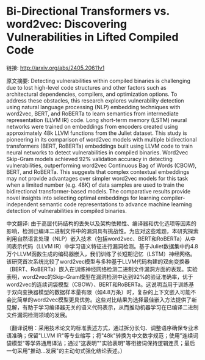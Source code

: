 # Bi-Directional Transformers vs. word2vec: Discovering Vulnerabilities in Lifted Compiled Code

链接: http://arxiv.org/abs/2405.20611v1

原文摘要:
Detecting vulnerabilities within compiled binaries is challenging due to lost
high-level code structures and other factors such as architectural
dependencies, compilers, and optimization options. To address these obstacles,
this research explores vulnerability detection using natural language
processing (NLP) embedding techniques with word2vec, BERT, and RoBERTa to learn
semantics from intermediate representation (LLVM IR) code. Long short-term
memory (LSTM) neural networks were trained on embeddings from encoders created
using approximately 48k LLVM functions from the Juliet dataset. This study is
pioneering in its comparison of word2vec models with multiple bidirectional
transformers (BERT, RoBERTa) embeddings built using LLVM code to train neural
networks to detect vulnerabilities in compiled binaries. Word2vec Skip-Gram
models achieved 92% validation accuracy in detecting vulnerabilities,
outperforming word2vec Continuous Bag of Words (CBOW), BERT, and RoBERTa. This
suggests that complex contextual embeddings may not provide advantages over
simpler word2vec models for this task when a limited number (e.g. 48K) of data
samples are used to train the bidirectional transformer-based models. The
comparative results provide novel insights into selecting optimal embeddings
for learning compiler-independent semantic code representations to advance
machine learning detection of vulnerabilities in compiled binaries.

中文翻译:
由于高层代码结构的丢失以及架构依赖性、编译器和优化选项等因素的影响，检测已编译二进制文件中的漏洞具有挑战性。为应对这些难题，本研究探索利用自然语言处理（NLP）嵌入技术（包括word2vec、BERT和RoBERTa）从中间表示代码（LLVM IR）中学习语义特征进行漏洞检测。基于Juliet数据集中约4.8万个LLVM函数生成的编码器嵌入，我们训练了长短期记忆（LSTM）神经网络。该研究首次系统比较了word2vec模型与多种基于LLVM代码构建的双向变换器（BERT、RoBERTa）嵌入在训练神经网络检测二进制文件漏洞方面的表现。实验表明，word2vec的Skip-Gram模型在漏洞检测中达到92%的验证准确率，优于word2vec的连续词袋模型（CBOW）、BERT和RoBERTa。这说明当用于训练基于双向变换器模型的数据样本量有限（如4.8万条）时，复杂的上下文嵌入可能不会比简单的word2vec模型更具优势。这些对比结果为选择最佳嵌入方法提供了新见解，有助于学习编译器无关的语义代码表示，从而推动机器学习在已编译二进制文件漏洞检测领域的发展。

（翻译说明：采用技术论文的标准表述方式，通过拆分长句、调整语序确保专业术语准确；保留"LLVM IR"等专业缩写；将"48k"转换为中文数字规范；使用"连续词袋模型"等学界通用译法；通过"这表明""实验表明"等衔接词保持逻辑连贯；最后一句采用"推动...发展"的主动句式强化结论表述。）
